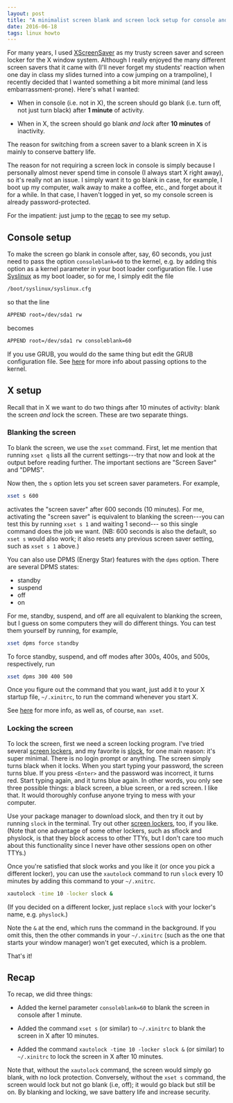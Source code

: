 ```yaml
---
layout: post
title: "A minimalist screen blank and screen lock setup for console and X"
date: 2016-06-18
tags: linux howto
---
```


For many years, I used [XScreenSaver][xscreensaver] as my trusty screen saver
and screen locker for the X window system. Although I really enjoyed the many
different screen savers that it came with (I'll never forget my students'
reaction when one day in class my slides turned into a cow jumping on a
trampoline), I recently decided that I wanted something a bit more minimal (and
less embarrassment-prone). Here's what I wanted:

- When in console (i.e. not in X), the screen should go blank (i.e. turn off,
not just turn black) after **1 minute** of activity.

- When in X, the screen should go blank *and lock* after **10 minutes** of
inactivity.

The reason for switching from a screen saver to a blank screen in X is mainly
to conserve battery life.

The reason for not requiring a screen lock in console is simply because I
personally almost never spend time in console (I always start X right away), so
it's really not an issue. I simply want it to go blank in case, for example, I
boot up my computer, walk away to make a coffee, etc., and forget about it for
a while. In that case, I haven't logged in yet, so my console screen is already
password-protected.

For the impatient: just jump to the [recap](#recap) to see my setup.

## Console setup ##

To make the screen go blank in console after, say, 60 seconds, you just need to
pass the option `consoleblank=60` to the kernel, e.g. by adding this option as
a kernel parameter in your boot loader configuration file. I use
[Syslinux][syslinux] as my boot loader, so for me, I simply edit the file

```bash
/boot/syslinux/syslinux.cfg
```

so that the line

```bash
APPEND root=/dev/sda1 rw
```

becomes

```bash
APPEND root=/dev/sda1 rw consoleblank=60
```

If you use GRUB, you would do the same thing but edit the GRUB configuration
file. See [here][kernel parameters] for more info about passing options to the
kernel.

## X setup ##

Recall that in X we want to do two things after 10 minutes of activity: blank
the screen *and* lock the screen. These are two separate things.

### Blanking the screen ###

To blank the screen, we use the `xset` command. First, let me mention that
running `xset q` lists all the current settings---try that now and look at the
output before reading further. The important sections are "Screen Saver" and
"DPMS".

Now then, the `s` option lets you set screen saver parameters. For example,

```bash
xset s 600
```

activates the "screen saver" after 600 seconds (10 minutes). For me, activating
the "screen saver" is equivalent to blanking the screen---you can test this by
running `xset s 1` and waiting 1 second--- so this single command does the job
we want. (NB: 600 seconds is also the default, so `xset s` would also work; it
also resets any previous screen saver setting, such as `xset s 1` above.)

You can also use DPMS (Energy Star) features with the `dpms` option. There are
several DPMS states:

- standby
- suspend
- off
- on

For me, standby, suspend, and off are all equivalent to blanking the screen,
but I guess on some computers they will do different things. You can test them
yourself by running, for example,

```bash
xset dpms force standby
```

To force standby, suspend, and off modes after 300s, 400s, and 500s,
respectively, run

```bash
xset dpms 300 400 500
```

Once you figure out the command that you want, just add it to your X startup
file, `~/.xinitrc`, to run the command whenever you start X.

See [here][dpms] for more info, as well as, of course, `man xset`.

### Locking the screen ###

To lock the screen, first we need a screen locking program. I've tried several
[screen lockers][], and my favorite is [slock][], for one main reason: it's
super minimal. There is no login prompt or anything. The screen simply turns
black when it locks. When you start typing your password, the screen turns
blue. If you press `<Enter>` and the password was incorrect, it turns red.
Start typing again, and it turns blue again. In other words, you only see three
possible things: a black screen, a blue screen, or a red screen. I like that.
It would thoroughly confuse anyone trying to mess with your computer.

Use your package manager to download slock, and then try it out by running
`slock` in the terminal. Try out other [screen lockers][], too, if you like.
(Note that one advantage of some other lockers, such as sflock and physlock, is
that they block access to other TTYs, but I don't care too much about this
functionality since I never have other sessions open on other TTYs.)

Once you're satisfied that slock works and you like it (or once you pick a
different locker), you can use the `xautolock` command to run `slock` every 10
minutes by adding this command to your `~/.xnitrc`.

```bash
xautolock -time 10 -locker slock &
```

(If you decided on a different locker, just replace `slock` with your locker's
name, e.g. `physlock`.)

Note the `&` at the end, which runs the command in the background. If you omit
this, then the other commands in your `~/.xinitrc` (such as the one that starts
your window manager) won't get executed, which is a problem.

That's it!

## Recap ##

To recap, we did three things:

- Added the kernel parameter `consoleblank=60` to blank the screen in console
after 1 minute.

- Added the command `xset s` (or similar) to `~/.xinitrc` to blank the screen
in X after 10 minutes.

- Added the command `xautolock -time 10 -locker slock &` (or similar) to
`~/.xinitrc` to lock the screen in X after 10 minutes.

Note that, without the `xautolock` command, the screen would simply go blank,
with no lock protection. Conversely, without the `xset s` command, the screen
would lock but not go blank (i.e, off); it would go black but still be on. By
blanking and locking, we save battery life and increase security.

[kernel parameters]: https://wiki.archlinux.org/index.php/Kernel_parameters
[xscreensaver]: https://www.jwz.org/xscreensaver/
[syslinux]: https://wiki.archlinux.org/index.php/syslinux
[screen lockers]: https://wiki.archlinux.org/index.php/List_of_applications#Screen_lockers
[slock]: http://tools.suckless.org/slock/
[dpms]: https://wiki.archlinux.org/index.php/Display_Power_Management_Signaling
